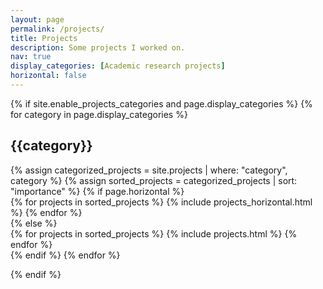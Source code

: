 ```yaml
---
layout: page
permalink: /projects/
title: Projects
description: Some projects I worked on.
nav: true
display_categories: [Academic research projects]
horizontal: false
---
```

<div class="projects">
  {% if site.enable_projects_categories and page.display_categories %}
  <!-- Display categorized projects -->
    {% for category in page.display_categories %}
      <h2 class="category">{{category}}</h2>
      {% assign categorized_projects = site.projects | where: "category", category %}
      {% assign sorted_projects = categorized_projects | sort: "importance" %}
      <!-- Generate cards for each projects -->
      {% if page.horizontal %}
        <div class="container">
          <div class="row row-cols-2">
          {% for projects in sorted_projects %}
            {% include projects_horizontal.html %}
          {% endfor %}
          </div>
        </div>
      {% else %}
        <div class="grid">
          {% for projects in sorted_projects %}
            {% include projects.html %}
          {% endfor %}
        </div>
      {% endif %}
    {% endfor %}

  {% endif %}

</div>